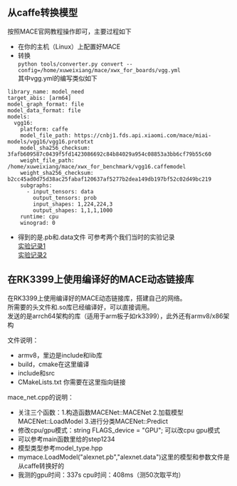 ## 从caffe转换模型
按照MACE官网教程操作即可，主要过程如下<br>
- 在你的主机（Linux）上配置好MACE
- 转换<br>
`python tools/converter.py convert --config=/home/xuweixiang/mace/xwx_for_boards/vgg.yml`<br>
其中vgg.yml的编写类似如下
```
library_name: model_need
target_abis: [arm64]
model_graph_format: file
model_data_format: file
models:
  vgg16:
    platform: caffe
    model_file_path: https://cnbj1.fds.api.xiaomi.com/mace/miai-models/vgg16/vgg16.prototxt
    model_sha256_checksum: 3fafb609587c0439f5fd1423086692c84b84029a954c08853a3bb6cf79b55c60
    weight_file_path: /home/xuweixiang/mace/xwx_for_benchmark/vgg16.caffemodel
    weight_sha256_checksum: b2cc45ad0d75d38ac25fabaf120637af5277b2dea149db197bf52c02d49bc219
    subgraphs:
      - input_tensors: data
        output_tensors: prob
        input_shapes: 1,224,224,3
        output_shapes: 1,1,1,1000
    runtime: cpu
    winograd: 0
```
- 得到的是.pb和.data文件
可参考两个我们当时的实验记录<br>
[实验记录1](https://github.com/RoyLJH/mace/blob/master/20190316.md)<br>
[实验记录2](https://github.com/WeixiangXu/mace/blob/master/my.md)<br>

## 在RK3399上使用编译好的MACE动态链接库
在RK3399上使用编译好的MACE动态链接库，搭建自己的网络。<br>
所需要的头文件和.so库已经编译好，可以直接调用。<br>
发送的是arrch64架构的库（适用于arm板子如rk3399），此外还有armv8/x86架构<br>

文件说明：
- armv8，里边是include和lib库
- build，cmake在这里编译
- include和src
- CMakeLists.txt 你需要在这里指向链接

mace_net.cpp的说明：
- 关注三个函数：1.构造函数MACENet::MACENet  2.加载模型MACENet::LoadModel  3.进行分类MACENet::Predict
- 修改cpu/gpu模式：string FLAGS_device = "GPU"; 可以改cpu gpu模式
- 可以参考main函数里给的step1234
- 模型类型参考model_type.hpp
- mymace.LoadModel("alexnet.pb","alexnet.data")这里的模型和参数文件是从caffe转换好的
- 我测的gpu时间：337s  cpu时间：408ms（测50次取平均）
